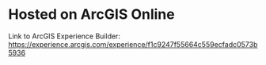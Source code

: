 # Hosted on ArcGIS Online

Link to ArcGIS Experience Builder: https://experience.arcgis.com/experience/f1c9247f55664c559ecfadc0573b5936
